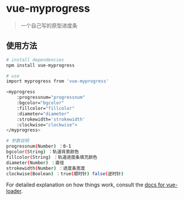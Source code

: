 # vue-myprogress

> 一个自己写的原型进度条

## 使用方法

``` bash
# install dependencies
npm install vue-myprogress

# use
import myprogress from 'vue-myprogress'

<myprogress 
    :progressnum="progressnum"
    :bgcolor="bgcolor" 
    :fillcolor="fillcolor"
    :diameter="diameter"
    :strokewidth='strokewidth'
    :clockwise="clockwise">
</myprogress>

# 参数说明
progressnum(Number) ：0-1
bgcolor(String) ：轨道背景颜色
fillcolor(String) ：轨道进度条填充颜色
diameter(Number) ：直径
strokewidth(Number) ：进度条宽度
clockwise(Boolean) ：true(顺时针) false(逆时针)
```

For detailed explanation on how things work, consult the [docs for vue-loader](http://vuejs.github.io/vue-loader).
